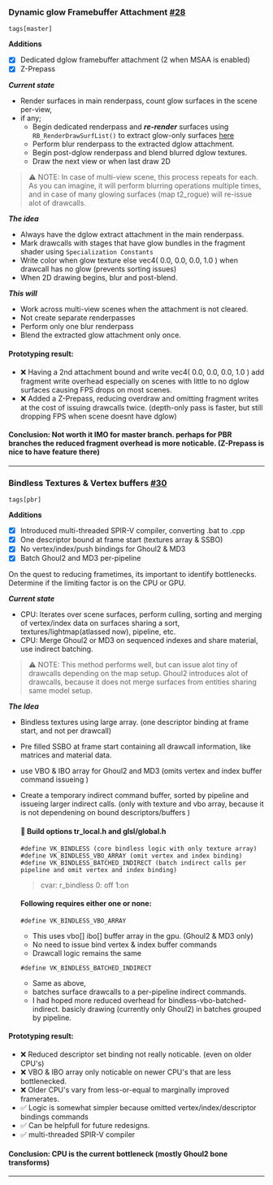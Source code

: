 ﻿### Dynamic glow Framebuffer Attachment [#28](https://github.com/users/JKSunny/projects/1?pane=issue&itemId=70329729&issue=JKSunny%7CEternalJK%7C28)
	tags[master]

**Additions**
- [x] Dedicated dglow framebuffer attachment (2 when MSAA is enabled)
- [x] Z-Prepass

_**Current state**_
- Render surfaces in main renderpass, count glow surfaces in the scene per-view, 
- if any;
	- Begin dedicated renderpass and **_re-render_** surfaces using ```RB_RenderDrawSurfList()``` to extract glow-only surfaces [here](https://github.com/JKSunny/EternalJK/blob/b7d306868ce7052c4bd5102a45ef0dd8441e374c/codemp/rd-vulkan/tr_backend.cpp#L938C1-L950C3)
	- Perform blur renderpass to the extracted dglow attachment.
	- Begin post-dglow renderpass and blend blurred dglow textures. 
	- Draw the next view or when last draw 2D

> ⚠️ NOTE: In case of multi-view scene, this process repeats for each.
As you can imagine, it will perform blurring operations multiple times, and in case of many glowing surfaces (map t2_rogue)
will re-issue alot of drawcalls.

**_The idea_**
- Always have the dglow extract attachment in the main renderpass.
- Mark drawcalls with stages that have glow bundles in the fragment shader using ```Specialization Constants```
- Write color when glow texture else vec4( 0.0, 0.0, 0.0, 1.0 ) when drawcall has no glow (prevents sorting issues)
- When 2D drawing begins, blur and post-blend.

**_This will_**
- Work across multi-view scenes when the attachment is not cleared.
- Not create separate renderpasses
- Perform only one blur renderpass
- Blend the extracted glow attachment only once. 

####  Prototyping result:
- ❌ Having a 2nd attachment bound and write vec4( 0.0, 0.0, 0.0, 1.0 ) add fragment write overhead especially on scenes with little to no dglow surfaces causing FPS drops on most scenes.
- ❌ Added a Z-Prepass, reducing overdraw and omitting fragment writes at the cost of issuing drawcalls twice. (depth-only pass is faster, but still dropping FPS when scene doesnt have dglow)

#### Conclusion: Not worth it IMO for master branch. perhaps for PBR branches the reduced fragment overhead is more noticable. (Z-Prepass is nice to have feature there)

---

### Bindless Textures & Vertex buffers [#30](https://github.com/users/JKSunny/projects/1?pane=issue&itemId=112203279&issue=JKSunny%7CEternalJK%7C30)
	tags[pbr]

**Additions**
- [x] Introduced multi-threaded SPIR-V compiler, converting .bat to .cpp
- [x] One descriptor bound at frame start (textures array & SSBO)
- [x] No vertex/index/push bindings for Ghoul2 & MD3
- [x] Batch Ghoul2 and MD3 per-pipeline

On the quest to reducing frametimes, its important to identify bottlenecks. \
Determine if the limiting factor is on the CPU or GPU.

_**Current state**_
- CPU: Iterates over scene surfaces, perform culling, sorting and merging of vertex/index data on surfaces sharing a sort, textures/lightmap(atlassed now), pipeline, etc.
- CPU: Merge Ghoul2 or MD3 on sequenced indexes and share material, use indirect batching. 

> ⚠️ NOTE: This method performs well, but can issue alot tiny of drawcalls depending on the map setup. 
Ghoul2 introduces alot of drawcalls, because it does not merge surfaces from entities sharing same model setup.

**_The Idea_**
- Bindless textures using large array. (one descriptor binding at frame start, and not per drawcall)
- Pre filled SSBO at frame start containing all drawcall information, like matrices and material data.
- use VBO & IBO array for Ghoul2 and MD3 (omits vertex and index buffer command issueing )
- Create a temporary indirect command buffer, sorted by pipeline and issueing larger indirect calls. (only with texture and vbo array, because it is not dependening on bound descriptors/buffers )


	#### 🧪 Build options tr_local.h and glsl/global.h

	```#define VK_BINDLESS (core bindless logic with only texture array)```
	```#define VK_BINDLESS_VBO_ARRAY (omit vertex and index binding)```
	```#define VK_BINDLESS_BATCHED_INDIRECT (batch indirect calls per pipeline and omit vertex and index binding)```

	> cvar: r_bindless 0: off 1:on

	#### Following requires either one or none:
	
	```#define VK_BINDLESS_VBO_ARRAY```
	- This uses vbo[] ibo[] buffer array in the gpu. (Ghoul2 & MD3 only)
	- No need to issue bind vertex & index buffer commands
	- Drawcall logic remains the same

	```#define VK_BINDLESS_BATCHED_INDIRECT```
	- Same as above,
	- batches surface drawcalls to a per-pipeline indirect commands.
	- I had hoped more reduced overhead for bindless-vbo-batched-indirect. basicly drawing (currently only Ghoul2) in batches grouped by pipeline.
	
#### Prototyping result:
- ❌ Reduced descriptor set binding not really noticable. (even on older CPU's)
- ❌ VBO & IBO array only noticable on newer CPU's that are less bottlenecked.
- ❌ Older CPU's vary from less-or-equal to marginally improved framerates.
- ✅ Logic is somewhat simpler because omitted vertex/index/descriptor bindings commands
- ✅ Can be helpfull for future redesigns. 
- ✅ multi-threaded SPIR-V compiler

#### Conclusion: CPU is the current bottleneck (mostly Ghoul2 bone transforms)


---

